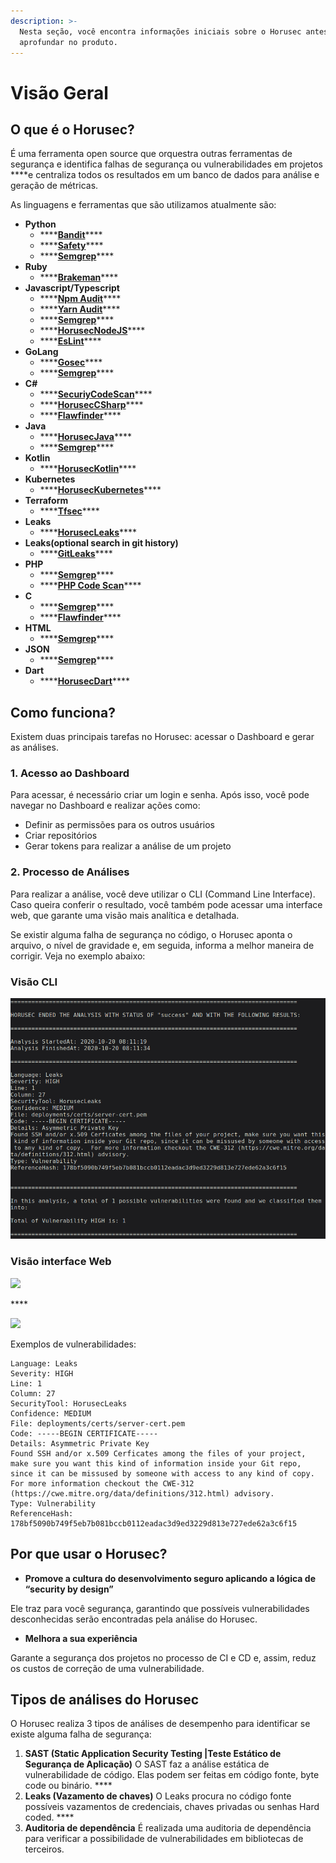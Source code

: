 ```yaml
---
description: >-
  Nesta seção, você encontra informações iniciais sobre o Horusec antes de se
  aprofundar no produto.
---
```


# Visão Geral

## **O que é o Horusec?**

É uma ferramenta open source que orquestra outras ferramentas de segurança e identifica falhas de segurança ou vulnerabilidades em projetos ****e centraliza todos os resultados em um banco de dados para análise e geração de métricas. 

As linguagens e ferramentas que são utilizamos atualmente são:

* **Python**
  * \*\*\*\*[**Bandit**](https://github.com/PyCQA/bandit)\*\*\*\*
  * \*\*\*\*[**Safety**](https://github.com/pyupio/safety)\*\*\*\*
  * \*\*\*\*[**Semgrep**](https://github.com/returntocorp/semgrep)\*\*\*\*
* **Ruby**
  * \*\*\*\*[**Brakeman**](https://github.com/presidentbeef/brakeman)\*\*\*\*
* **Javascript/Typescript**
  * \*\*\*\*[**Npm Audit**](https://docs.npmjs.com/cli/audit)\*\*\*\*
  * \*\*\*\*[**Yarn Audit**](https://yarnpkg.com/lang/en/docs/cli/audit/)\*\*\*\*
  * \*\*\*\*[**Semgrep**](https://github.com/returntocorp/semgrep)\*\*\*\*
  * \*\*\*\*[**HorusecNodeJS**](https://github.com/ZupIT/horusec/tree/master/horusec-nodejs)\*\*\*\*
  * \*\*\*\*[**EsLint**](https://github.com/eslint/eslint)\*\*\*\*
* **GoLang**
  * \*\*\*\*[**Gosec**](https://github.com/securego/gosec)\*\*\*\*
  * \*\*\*\*[**Semgrep**](https://github.com/returntocorp/semgrep)\*\*\*\*
* **C\#**
  * \*\*\*\*[**SecuriyCodeScan**](https://security-code-scan.github.io)\*\*\*\*
  * \*\*\*\*[**HorusecCSharp**](https://github.com/ZupIT/horusec/tree/master/horusec-csharp)\*\*\*\*
  * \*\*\*\*[**Flawfinder**](https://github.com/david-a-wheeler/flawfinder)\*\*\*\*
* **Java**
  * \*\*\*\*[**HorusecJava**](https://github.com/ZupIT/horusec/tree/master/horusec-java)\*\*\*\*
  * \*\*\*\*[**Semgrep**](https://github.com/returntocorp/semgrep)\*\*\*\*
* **Kotlin**
  * \*\*\*\*[**HorusecKotlin**](https://github.com/ZupIT/horusec/tree/master/horusec-kotlin)\*\*\*\*
* **Kubernetes**
  * \*\*\*\*[**HorusecKubernetes**](https://github.com/ZupIT/horusec/tree/master/horusec-kubernetes)\*\*\*\*
* **Terraform**
  * \*\*\*\*[**Tfsec**](https://github.com/liamg/tfsec)\*\*\*\*
* **Leaks**
  * \*\*\*\*[**HorusecLeaks**](https://github.com/ZupIT/horusec/tree/master/horusec-leaks)\*\*\*\*
* **Leaks\(optional search in git history\)**
  * \*\*\*\*[**GitLeaks**](https://github.com/zricethezav/gitleaks)\*\*\*\*
* **PHP**
  * \*\*\*\*[**Semgrep**](https://github.com/returntocorp/semgrep)\*\*\*\*
  * \*\*\*\*[**PHP Code Scan**](https://github.com/FloeDesignTechnologies/phpcs-security-audit)\*\*\*\*
* **C**
  * \*\*\*\*[**Semgrep**](https://github.com/returntocorp/semgrep)\*\*\*\*
  * \*\*\*\*[**Flawfinder**](https://github.com/david-a-wheeler/flawfinder)\*\*\*\*
* **HTML**
  * \*\*\*\*[**Semgrep**](https://github.com/returntocorp/semgrep)\*\*\*\*
* **JSON**
  * \*\*\*\*[**Semgrep**](https://github.com/returntocorp/semgrep)\*\*\*\*
* **Dart**
  * \*\*\*\*[**HorusecDart**](https://github.com/ZupIT/horusec/tree/master/horusec-dart)\*\*\*\*

## **Como funciona?**

Existem duas principais tarefas no Horusec: acessar o Dashboard e gerar as análises.

### **1. Acesso ao Dashboard**

Para acessar, é necessário criar um login e senha. Após isso, você pode navegar no Dashboard e realizar ações como:

* Definir as permissões para os outros usuários
* Criar repositórios
* Gerar tokens para realizar a análise de um projeto

### **2. Processo de Análises** 

Para realizar a análise, você deve utilizar o CLI \(Command Line Interface\). Caso queira conferir o resultado, você também pode acessar uma interface web, que garante uma visão mais analítica e detalhada.

Se existir alguma falha de segurança no código, o Horusec aponta o arquivo, o nível de gravidade e, em seguida, informa a melhor maneira de corrigir. Veja no exemplo abaixo:

### **Visão CLI** 

![](.gitbook/assets/image%20%285%29.png)

### **Visão interface Web** 

![](https://lh3.googleusercontent.com/9ETkR59CP7wF9LJ8-cLunT-6jU93pmGq3nwXkNdg2T6g3FH9M6oZ7k5d4OCbR2e6Ph1v2EvBERgWHHUoCVKp_Df-0e7Zgp_uoKygRq7fcTC36VzmjcKJI77iR1n75ST7HeZE8ZuO)

\*\*\*\*

![](https://lh3.googleusercontent.com/FsOq3UQckswg7aCTszEP7lECRhk8q286ngGl2NV9Y_rL6zrTOYh61HON_8hhLnUlyeok1qPrlMQcJWjcfp1lIQ56TsuV_E0fbiFwrmSm4RZfdQnvQw8Ql_heTs2-xP6kV5XV29fD)

Exemplos de vulnerabilidades: 

```text
Language: Leaks
Severity: HIGH
Line: 1
Column: 27
SecurityTool: HorusecLeaks
Confidence: MEDIUM
File: deployments/certs/server-cert.pem
Code: -----BEGIN CERTIFICATE-----
Details: Asymmetric Private Key
Found SSH and/or x.509 Cerficates among the files of your project, make sure you want this kind of information inside your Git repo, since it can be missused by someone with access to any kind of copy.  For more information checkout the CWE-312 (https://cwe.mitre.org/data/definitions/312.html) advisory.
Type: Vulnerability
ReferenceHash: 178bf5090b749f5eb7b081bccb0112eadac3d9ed3229d813e727ede62a3c6f15
```

## **Por que usar o Horusec?**

* **Promove a cultura do desenvolvimento seguro aplicando a lógica de “security by design”** 

Ele traz para você segurança, garantindo que possíveis vulnerabilidades desconhecidas serão encontradas pela análise do Horusec.

* **Melhora a sua experiência** 

Garante a segurança dos projetos no processo de CI e CD e, assim, reduz os custos de correção de uma vulnerabilidade. 

## **Tipos de análises do Horusec**

O Horusec realiza 3 tipos de análises de desempenho para identificar se existe alguma falha de segurança: 

1. **SAST \(Static Application Security Testing \|Teste Estático de Segurança de Aplicação\)**  O SAST faz a análise estática de vulnerabilidade de código. Elas podem ser feitas em código fonte, byte code ou binário. ****
2. **Leaks \(Vazamento de chaves\)** O Leaks procura no código fonte possíveis vazamentos de credenciais, chaves privadas ou senhas Hard coded.  ****
3. **Auditoria de dependência**   É realizada uma auditoria de dependência  para verificar a possibilidade de vulnerabilidades em bibliotecas de terceiros. 

